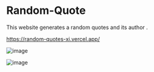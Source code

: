 # Random-Quote
This website generates a random quotes and its author .

https://random-quotes-xi.vercel.app/

![image](https://user-images.githubusercontent.com/102681838/214333070-24510431-36c3-4f9e-be97-7c7126953eed.png)

![image](https://user-images.githubusercontent.com/102681838/214333188-2f2be4d1-fdbf-4e73-8ffb-2145e6276d91.png)
